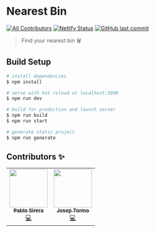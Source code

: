 # Nearest Bin

[![All Contributors](https://img.shields.io/badge/all_contributors-2-orange.svg?style=flat-square)](#contributors-)
[![Netlify Status](https://api.netlify.com/api/v1/badges/b338b324-bd00-478b-bfd7-e88306a7ad07/deploy-status)](https://app.netlify.com/sites/nearest-bin/deploys)
[![GitHub last commit](https://img.shields.io/github/last-commit/pablosirera/nearest-bin)](https://github.com/pablosirera/nearest-bin/commits/master)

> Find your nearest bin 🗑

## Build Setup

```bash
# install dependencies
$ npm install

# serve with hot reload at localhost:3000
$ npm run dev

# build for production and launch server
$ npm run build
$ npm run start

# generate static project
$ npm run generate
```

## Contributors ✨

<!-- ALL-CONTRIBUTORS-LIST:START - Do not remove or modify this section -->
<table>
  <tr>
    <td align="center"><a href="https://twitter.com/pablosirera"><img src="https://avatars0.githubusercontent.com/u/25353031?v=4" width="100px;"/><br /><sub><b>Pablo Sirera</b></sub></a><br /><a href="https://github.com/pablosirera/nearest-bin/commits?author=pablosirera" title="Code">💻</a></td>
    <td align="center"><a href="https://twitter.com/jotorcos"><img src="https://avatars0.githubusercontent.com/u/9367921?v=4" width="100px;" alt=""/><br /><sub><b>Josep Tormo</b></sub></a><br /><a href="https://github.com/jotorcos/awesome-browser-apis/commits?author=jotorcos" title="Code">💻</a></td>
  </tr>
</table>

<!-- ALL-CONTRIBUTORS-LIST:END -->

